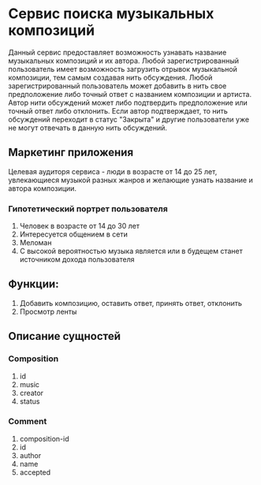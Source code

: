 # Сервис поиска музыкальных композиций

Данный сервис предоставляет возможность узнавать название музыкальных композиций и их автора. Любой зарегистрированный пользователь имеет возможность загрузить отрывок музыкальной композиции, тем самым создавая нить обсуждения. Любой зарегистрированный пользователь может добавить в нить свое предположение либо точный ответ с названием композиции и артиста. Автор нити обсуждений может либо подтвердить предположение или точный ответ либо отклонить. Если автор подтверждает, то нить обсуждений переходит в статус "Закрыта" и другие пользователи уже не могут отвечать в данную нить обсуждений.

## Маркетинг приложения

Целевая аудиторя сервиса - люди в возрасте от 14 до 25 лет, увлекающиеся музыкой разных жанров и желающие узнать название и автора композиции.

### Гипотетический портрет пользователя
1. Человек в возрасте от 14 до 30 лет
2. Интересуется общением в сети
3. Меломан
4. С высокой вероятностью музыка является или в будещем станет источником дохода пользователя

## Функции:
1. Добавить композицию, оставить ответ, принять ответ, отклонить
2. Просмотр ленты

## Описание сущностей
### Composition
1. id
2. music
3. creator
4. status

### Comment
1. composition-id
2. id
3. author
4. name
5. accepted